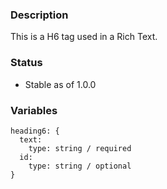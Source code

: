 ### Description
This is a H6 tag used in a Rich Text.

### Status
* Stable as of 1.0.0

### Variables
~~~
heading6: {
  text:
    type: string / required
  id:
    type: string / optional
}
~~~
